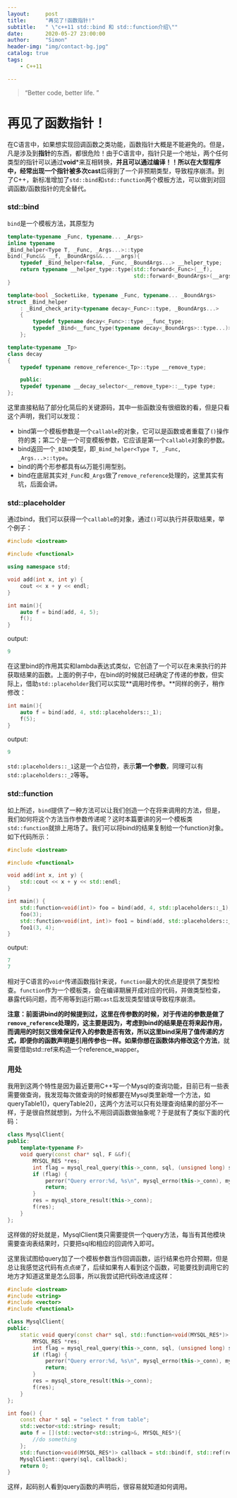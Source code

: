 ```yaml
---
layout:     post
title:      "再见了!函数指针!"
subtitle:   " \"c++11 std::bind 和 std::function介绍\""
date:       2020-05-27 23:00:00
author:     "Simon"
header-img: "img/contact-bg.jpg"
catalog: true
tags:
    - C++11

---
```


> “Better code, better life. ”

# 再见了函数指针！

在C语言中，如果想实现回调函数之类功能，函数指针大概是不能避免的。但是，凡是涉及到**指针**的东西，都很危险！由于C语言中，指针只是一个地址，两个任何类型的指针可以通过**void***来互相转换，**并且可以通过编译！！**所以在大型程序中，经常出现一个指针被多次**cast**后得到了一个非预期类型，导致程序崩溃。到了C++，新标准增加了`std::bind`和`std::function`两个模板方法，可以做到对回调函数/函数指针的完全替代。

### std::bind

`bind`是一个模板方法，其原型为

```c++
template<typename _Func, typename... _Args>
inline typename
_Bind_helper<Type T, _Func, _Args...>::type
bind(_Func&& __f, _BoundArgs&&... __args){
    typedef _Bind_helper<false, _Func, _BoundArgs...> __helper_type;
    return typename __helper_type::type(std::forward<_Func>(__f),
                                        std::forward<_BoundArgs>(__args)...);
}

template<bool _SocketLike, typename _Func, typename... _BoundArgs>
struct _Bind_helper
    : _Bind_check_arity<typename decay<_Func>::type, _BoundArgs...>
    {
        typedef typename decay<_Func>::type __func_type;
        typedef _Bind<__func_type(typename decay<_BoundArgs>::type...)> type;
    };

template<typename _Tp>
class decay
{
    typedef typename remove_reference<_Tp>::type __remove_type;

    public:
    typedef typename __decay_selector<__remove_type>::__type type;
};
```

这里直接粘贴了部分化简后的关键源码，其中一些函数没有很细致的看，但是只看这个声明，我们可以发现：

* bind第一个模板参数是一个`callable`的对象，它可以是函数或者重载了`()`操作符的类；第二个是一个可变模板参数，它应该是第一个`callable`对象的参数。
* bind返回一个`_BIND`类型，即`_Bind_helper<Type T, _Func, _Args...>::type`。
* bind的两个形参都具有`&&`万能引用型别。
* bind在底层其实对`_Func`和`_Args`做了`remove_reference`处理的，这里其实有坑，后面会讲。

### std::placeholder

通过bind，我们可以获得一个`callable`的对象，通过`()`可以执行并获取结果，举个例子：

```c++
#include <iostream>

#include <functional>

using namespace std;

void add(int x, int y) {
    cout << x + y << endl;
}

int main(){
    auto f = bind(add, 4, 5);
    f();
}
```

output:

```c++
9
```

在这里bind的作用其实和lambda表达式类似，它创造了一个可以在未来执行的并获取结果的函数。上面的例子中，在bind的时候就已经确定了传递的参数，但实际上，借助`std::placeholder`我们可以实现**调用时传参。**同样的例子，稍作修改：

```c++
int main(){
    auto f = bind(add, 4, std::placeholders::_1);
    f(5);
}
```

output:

```c++
9
```

`std::placeholders::_1`这是一个占位符，表示**第一个参数**，同理可以有`std::placeholders::_2`等等。

### std::function

如上所述，`bind`提供了一种方法可以让我们创造一个在将来调用的方法，但是，我们如何将这个方法当作参数传递呢？这时本篇要讲的另一个模板类`std::function`就排上用场了。我们可以将bind的结果复制给一个function对象。如下代码所示：

```c++
#include <iostream>

#include <functional>

void add(int x, int y) {
    std::cout << x + y << std::endl;
}

int main() {
    std::function<void(int)> foo = bind(add, 4, std::placeholders::_1);
    foo(3);
    std::function<void(int, int)> foo1 = bind(add, std::placeholders::_1, std::placeholders::_2);
    foo1(3, 4);
}
```

output:

```c++
7
7
```

相对于C语言的`void*`传递函数指针来说，`function`最大的优点是提供了类型检查。`function`作为一个模板类，会在编译期展开成对应的代码，并做类型检查，暴露代码问题，而不用等到运行期`cast`后发现类型错误导致程序崩溃。

**注意：**前面讲bind的时候提到过，这里在传参数的时候，对于传进的参数是做了`remove_reference`处理的，这主要是因为，考虑到bind的结果是在将来起作用，而调用的时刻又很难保证传入的参数是否有效，所以这里bind采用了值传递的方式，即便你的函数声明是引用传参也一样。如果你想**在函数体内修改这个方法**，就需要借助std::ref来构造一个reference_wapper。

### 用处

我用到这两个特性是因为最近要用C++写一个Mysql的查询功能，目前已有一些表需要做查询，我发现每次做查询的时候都要在Mysql类里新增一个方法，如queryTable1()，queryTable2()，这两个方法可以只有处理查询结果的部分不一样，于是很自然就想到，为什么不用回调函数做抽象呢？于是就有了类似下面的代码：

```c++
class MysqlClient{
public:
    template<typename F>
    void query(const char* sql, F &&f){
        MYSQL_RES *res;
        int flag = mysql_real_query(this->_conn, sql, (unsigned long) strlen(sql));
        if (flag) {
            perror("Query error:%d, %s\n", mysql_errno(this->_conn), mysql_error(this->_conn));
            return;
        }
        res = mysql_store_result(this->_conn);
        f(res);
    }
};
```

这样做的好处就是，MysqlClient类只需要提供一个query方法，每当有其他模块需要查询表结果时，只要把sql和相应的回调传入即可。

这里我试图给query加了一个模板参数当作回调函数，运行结果也符合预期，但是总让我感觉这代码有点点`硬`了，后续如果有人看到这个函数，可能要找到调用它的地方才知道这里是怎么回事，所以我尝试把代码改进成这样：

```c++
#include <iostream>
#include <string>
#include <vector>
#include <functional>

class MysqlClient{
public:
    static void query(const char* sql, std::function<void(MYSQL_RES*)> &f){
        MYSQL_RES *res;
        int flag = mysql_real_query(this->_conn, sql, (unsigned long) strlen(sql));
        if (flag) {
            perror("Query error:%d, %s\n", mysql_errno(this->_conn), mysql_error(this->_conn));
            return;
        }
        res = mysql_store_result(this->_conn);
        f(res);
    }
};

int foo() {
    const char * sql = "select * from table";
    std::vector<std::string> result;
    auto f = [](std::vector<std::string>&, MYSQL_RES*){
        //do something
    };
    std::function<void(MYSQL_RES*)> callback = std::bind(f, std::ref(result), std::placeholders::_1);
    MysqlClient::query(sql, callback);
    return 0;
}
```

这样，起码别人看到query函数的声明后，很容易就知道如何调用。